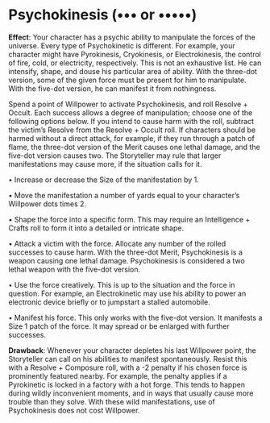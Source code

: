 # Psychokinesis (••• or •••••)
**Effect**: Your character has a psychic ability to manipulate the forces of the universe. Every type of Psychokinetic is different. For example, your character might have Pyrokinesis, Cryokinesis, or Electrokinesis, the control of fire, cold, or electricity, respectively. This is not an exhaustive list. He can intensify, shape, and douse his particular area of ability. With the three-dot version, some of the given force must be present for him to manipulate. With the five-dot version, he can manifest it from nothingness.

Spend a point of Willpower to activate Psychokinesis, and roll Resolve + Occult. Each success allows a degree of manipulation; choose one of the following options below. If you intend to cause harm with the roll, subtract the victim’s Resolve from the Resolve + Occult roll. If characters should be harmed without a direct attack, for example, if they run through a patch of flame, the three-dot version of the Merit causes one lethal damage, and the five-dot version causes two. The Storyteller may rule that larger manifestations may cause more, if the situation calls for it. 

• Increase or decrease the Size of the manifestation by 1. 

• Move the manifestation a number of yards equal to your character’s Willpower dots times 2. 

• Shape the force into a specific form. This may require an Intelligence + Crafts roll to form it into a detailed or intricate shape. 

• Attack a victim with the force. Allocate any number of the rolled successes to cause harm. With the three-dot Merit, Psychokinesis is a weapon causing one lethal damage. Psychokinesis is considered a two lethal weapon with the five-dot version. 

• Use the force creatively. This is up to the situation and the force in question. For example, an Electrokinetic may use his ability to power an electronic device briefly or to jumpstart a stalled automobile. 

• Manifest his force. This only works with the five-dot version. It manifests a Size 1 patch of the force. It may spread or be enlarged with further successes.

**Drawback**: Whenever your character depletes his last Willpower point, the Storyteller can call on his abilities to manifest spontaneously. Resist this with a Resolve + Composure roll, with a -2 penalty if his chosen force is prominently featured nearby. For example, the penalty applies if a Pyrokinetic is locked in a factory with a hot forge. This tends to happen during wildly inconvenient moments, and in ways that usually cause more trouble than they solve. With these wild manifestations, use of Psychokinesis does not cost Willpower.